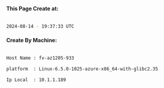 
   
#### This Page Create at:

```bash

2024-08-14 - 19:37:33 UTC

```

#### Create By Machine:

```bash

Host Name : fv-az1205-933

platform  : Linux-6.5.0-1025-azure-x86_64-with-glibc2.35

Ip Local  : 10.1.1.189

```

